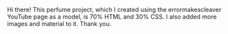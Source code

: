 Hi there!
This perfume project, which I created using the errormakescleaver YouTube page as a model, is 70% HTML and 30% CSS. I also added more images and material to it.
Thank you.
